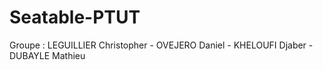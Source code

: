 # Seatable-PTUT
Groupe : LEGUILLIER Christopher - OVEJERO Daniel - KHELOUFI Djaber - DUBAYLE Mathieu
